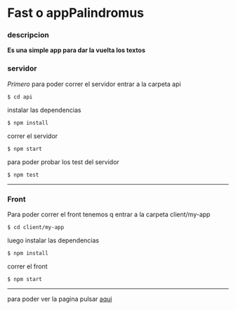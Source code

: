 # Fast o appPalindromus
### descripcion
**Es una simple app para dar la vuelta los textos**
### servidor
*Primero* para poder correr el servidor
entrar a la carpeta api
```
$ cd api
```
instalar las dependencias
```
$ npm install
```
correr el servidor
```
$ npm start
```

para poder probar los test del servidor
```
$ npm test
```

---
### Front
Para poder correr el front tenemos q entrar a la carpeta client/my-app

```
$ cd client/my-app
```
luego instalar las dependencias

```
$ npm install
```
correr el front

```
$ npm start
```
---
para poder ver la pagina pulsar [aqui](https://front-palindromo.herokuapp.com/)
